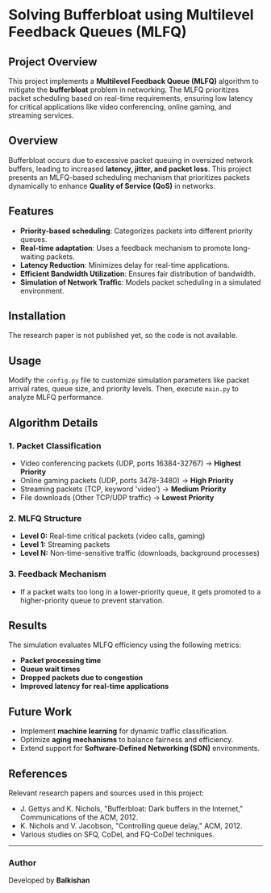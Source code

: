# Solving Bufferbloat using Multilevel Feedback Queues (MLFQ)

## Project Overview
This project implements a **Multilevel Feedback Queue (MLFQ)** algorithm to mitigate the **bufferbloat** problem in networking. The MLFQ prioritizes packet scheduling based on real-time requirements, ensuring low latency for critical applications like video conferencing, online gaming, and streaming services.

## Overview
Bufferbloat occurs due to excessive packet queuing in oversized network buffers, leading to increased **latency, jitter, and packet loss**. This project presents an MLFQ-based scheduling mechanism that prioritizes packets dynamically to enhance **Quality of Service (QoS)** in networks.

## Features
- **Priority-based scheduling**: Categorizes packets into different priority queues.
- **Real-time adaptation**: Uses a feedback mechanism to promote long-waiting packets.
- **Latency Reduction**: Minimizes delay for real-time applications.
- **Efficient Bandwidth Utilization**: Ensures fair distribution of bandwidth.
- **Simulation of Network Traffic**: Models packet scheduling in a simulated environment.

## Installation
The research paper is not published yet, so the code is not available.

## Usage
Modify the `config.py` file to customize simulation parameters like packet arrival rates, queue size, and priority levels. Then, execute `main.py` to analyze MLFQ performance.

## Algorithm Details
### 1. **Packet Classification**
   - Video conferencing packets (UDP, ports 16384-32767) → **Highest Priority**
   - Online gaming packets (UDP, ports 3478-3480) → **High Priority**
   - Streaming packets (TCP, keyword 'video') → **Medium Priority**
   - File downloads (Other TCP/UDP traffic) → **Lowest Priority**

### 2. **MLFQ Structure**
   - **Level 0:** Real-time critical packets (video calls, gaming)
   - **Level 1:** Streaming packets
   - **Level N:** Non-time-sensitive traffic (downloads, background processes)

### 3. **Feedback Mechanism**
   - If a packet waits too long in a lower-priority queue, it gets promoted to a higher-priority queue to prevent starvation.

## Results
The simulation evaluates MLFQ efficiency using the following metrics:
- **Packet processing time**
- **Queue wait times**
- **Dropped packets due to congestion**
- **Improved latency for real-time applications**

## Future Work
- Implement **machine learning** for dynamic traffic classification.
- Optimize **aging mechanisms** to balance fairness and efficiency.
- Extend support for **Software-Defined Networking (SDN)** environments.

## References
Relevant research papers and sources used in this project:
- J. Gettys and K. Nichols, "Bufferbloat: Dark buffers in the Internet," Communications of the ACM, 2012.
- K. Nichols and V. Jacobson, "Controlling queue delay," ACM, 2012.
- Various studies on SFQ, CoDel, and FQ-CoDel techniques.

---
### Author
Developed by **Balkishan**
